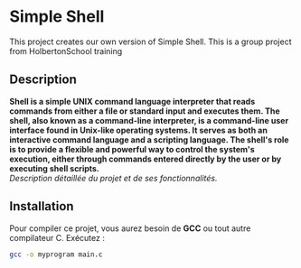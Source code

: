 # Simple Shell
This project creates our own version of Simple Shell. This is a group project from HolbertonSchool training
## Description
**Shell is a simple UNIX command language interpreter that reads commands from either a file or standard input and executes them. The shell, also known as a command-line interpreter, is a command-line user interface found in Unix-like operating systems. It serves as both an interactive command language and a scripting language. The shell's role is to provide a flexible and powerful way to control the system's execution, either through commands entered directly by the user or by executing shell scripts.**  
*Description détaillée du projet et de ses fonctionnalités.*

## Installation
Pour compiler ce projet, vous aurez besoin de **GCC** ou tout autre compilateur C. Exécutez :
```bash
gcc -o myprogram main.c

